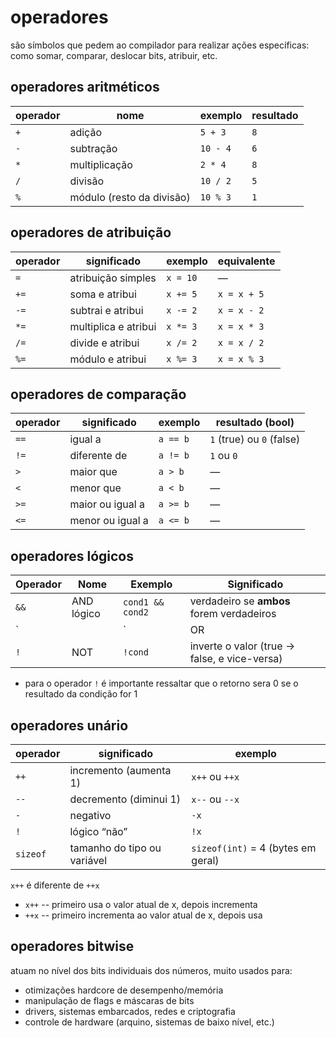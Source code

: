 # operadores
são símbolos que pedem ao compilador para realizar ações específicas: como somar, comparar, deslocar bits, atribuir, etc.

## operadores aritméticos
| operador | nome                      | exemplo  | resultado |
| -------- | ------------------------- | -------- | --------- |
| `+`      | adição                    | `5 + 3`  | `8`       |
| `-`      | subtração                 | `10 - 4` | `6`       |
| `*`      | multiplicação             | `2 * 4`  | `8`       |
| `/`      | divisão                   | `10 / 2` | `5`       |
| `%`      | módulo (resto da divisão) | `10 % 3` | `1`       |

## operadores de atribuição
| operador | significado          | exemplo  | equivalente |
| -------- | -------------------- | -------- | ----------- |
| `=`      | atribuição simples   | `x = 10` | —           |
| `+=`     | soma e atribui       | `x += 5` | `x = x + 5` |
| `-=`     | subtrai e atribui    | `x -= 2` | `x = x - 2` |
| `*=`     | multiplica e atribui | `x *= 3` | `x = x * 3` |
| `/=`     | divide e atribui     | `x /= 2` | `x = x / 2` |
| `%=`     | módulo e atribui     | `x %= 3` | `x = x % 3` |

## operadores de comparação
| operador | significado      | exemplo  | resultado (bool)          |
| -------- | ---------------- | -------- | ------------------------- |
| `==`     | igual a          | `a == b` | `1` (true) ou `0` (false) |
| `!=`     | diferente de     | `a != b` | `1` ou `0`                |
| `>`      | maior que        | `a > b`  | —                         |
| `<`      | menor que        | `a < b`  | —                         |
| `>=`     | maior ou igual a | `a >= b` | —                         |
| `<=`     | menor ou igual a | `a <= b` | —                         |

## operadores lógicos
| Operador | Nome       | Exemplo          | Significado                                  |
| -------- | ---------- | ---------------- | -------------------------------------------- |
| `&&`     | AND lógico | `cond1 && cond2` | verdadeiro se **ambos** forem verdadeiros    |
| `||`     | OR         | `cond1 || cond2` | OR lógico                                    |
| `!`      | NOT        | `!cond`          | inverte o valor (true → false, e vice-versa) |
* para o operador `!` é importante ressaltar que o retorno sera 0 se o resultado da condição for 1

## operadores unário
| operador | significado                 | exemplo                            |
| -------- | --------------------------- | ---------------------------------- |
| `++`     | incremento (aumenta 1)      | `x++` ou `++x`                     |
| `--`     | decremento (diminui 1)      | `x--` ou `--x`                     |
| `-`      | negativo                    | `-x`                               |
| `!`      | lógico “não”                | `!x`                               |
| `sizeof` | tamanho do tipo ou variável | `sizeof(int)` = 4 (bytes em geral) |
`x++` é diferente de `++x`
- `x++` -- primeiro usa o valor atual de x, depois incrementa
- `++x` -- primeiro incrementa ao valor atual de x, depois usa

## operadores bitwise
atuam no nível dos bits individuais dos números, muito usados para:
* otimizações hardcore de desempenho/memória
* manipulação de flags e máscaras de bits
* drivers, sistemas embarcados, redes e criptografia
* controle de hardware (arquino, sistemas de baixo nível, etc.)
